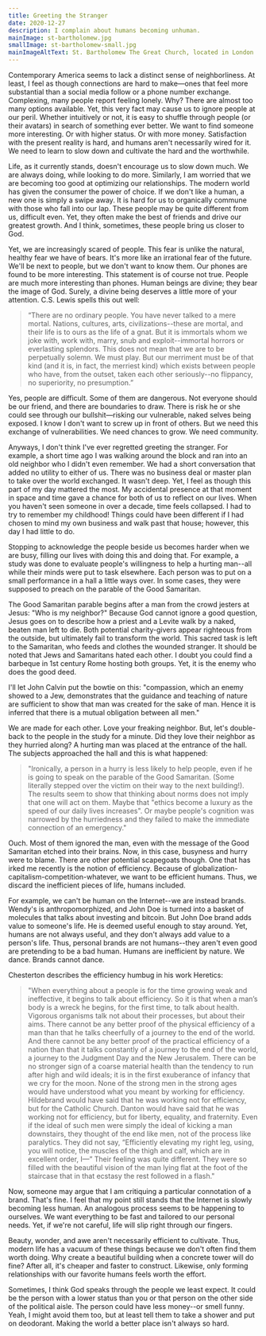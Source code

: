 ```yaml
---
title: Greeting the Stranger
date: 2020-12-27
description: I complain about humans becoming unhuman.
mainImage: st-bartholomew.jpg
smallImage: st-bartholomew-small.jpg
mainImageAltText: St. Bartholomew The Great Church, located in London
---
```

Contemporary America seems to lack a distinct sense of neighborliness. At least, I feel as though connections are hard to make—ones that feel more substantial than a social media follow or a phone number exchange. Complexing, many people report feeling lonely. Why? There are almost too many options available. Yet, this very fact may cause us to ignore people at our peril. Whether intuitively or not, it is easy to shuffle through people (or their avatars) in search of something ever better. We want to find someone more interesting. Or with higher status. Or with more money. Satisfaction with the present reality is hard, and humans aren't necessarily wired for it. We need to learn to slow down and cultivate the hard and the worthwhile.

Life, as it currently stands, doesn't encourage us to slow down much. We are always doing, while looking to do more. Similarly, I am worried that we are becoming too good at optimizing our relationships. The modern world has given the consumer the power of choice. If we don't like a human, a new one is simply a swipe away. It is hard for us to organically commune with those who fall into our lap. These people may be quite different from us, difficult even. Yet, they often make the best of friends and drive our greatest growth. And I think, sometimes, these people bring us closer to God.

Yet, we are increasingly scared of people. This fear is unlike the natural, healthy fear we have of bears. It's more like an irrational fear of the future. We'll be next to people, but we don't want to know them. Our phones are found to be more interesting. This statement is of course not true. People are much more interesting than phones. Human beings are divine; they bear the image of God. Surely, a divine being deserves a little more of your attention. C.S. Lewis spells this out well: 

> “There are no ordinary people. You have never talked to a mere mortal. Nations, cultures, arts, civilizations--these are mortal, and their life is to ours as the life of a gnat. But it is immortals whom we joke with, work with, marry, snub and exploit--immortal horrors or everlasting splendors. This does not mean that we are to be perpetually solemn. We must play. But our merriment must be of that kind (and it is, in fact, the merriest kind) which exists between people who have, from the outset, taken each other seriously--no flippancy, no superiority, no presumption.”

Yes, people are difficult. Some of them are dangerous. Not everyone should be our friend, and there are boundaries to draw. There is risk he or she could see through our bullshit—risking our vulnerable, naked selves being exposed. I know I don't want to screw up in front of others. But we need this exchange of vulnerabilities. We need chances to grow. We need community.

Anyways, I don't think I've ever regretted greeting the stranger. For example, a short time ago I was walking around the block and ran into an old neighbor who I didn't even remember. We had a short conversation that added no utility to either of us. There was no business deal or master plan to take over the world exchanged. It wasn't deep. Yet, I feel as though this part of my day mattered the most. My accidental presence at that moment in space and time gave a chance for both of us to reflect on our lives. When you haven't seen someone in over a decade, time feels collapsed. I had to try to remember my childhood! Things could have been different if I had chosen to mind my own business and walk past that house; however, this day I had little to do. 

Stopping to acknowledge the people beside us becomes harder when we are busy, filling our lives with doing this and doing that. For example, a study was done to evaluate people's willingness to help a hurting man--all while their minds were put to task elsewhere. Each person was to put on a small performance in a hall a little ways over. In some cases, they were supposed to preach on the parable of the Good Samaritan.

The Good Samaritan parable begins after a man from the crowd jesters at Jesus: "Who is my neighbor?" Because God cannot ignore a good question, Jesus goes on to describe how a priest and a Levite walk by a naked, beaten man left to die. Both potential charity-givers appear righteous from the outside, but ultimately fail to transform the world. This sacred task is left to the Samaritan, who feeds and clothes the wounded stranger. It should be noted that Jews and Samaritans hated each other. I doubt you could find a barbeque in 1st century Rome hosting both groups. Yet, it is the enemy who does the good deed.

I'll let John Calvin put the bowtie on this: "compassion, which an enemy showed to a Jew, demonstrates that the guidance and teaching of nature are sufficient to show that man was created for the sake of man. Hence it is inferred that there is a mutual obligation between all men."

We are made for each other. Love your freaking neighbor. But, let's double-back to the people in the study for a minute. Did they love their neighbor as they hurried along? A hurting man was placed at the entrance of the hall. The subjects approached the hall and this is what happened:

> "Ironically, a person in a hurry is less likely to help people, even if he is going to speak on the parable of the Good Samaritan. (Some literally stepped over the victim on their way to the next building!). The results seem to show that thinking about norms does not imply that one will act on them. Maybe that "ethics become a luxury as the speed of our daily lives increases". Or maybe people's cognition was narrowed by the hurriedness and they failed to make the immediate connection of an emergency."

Ouch. Most of them ignored the man, even with the message of the Good Samaritan etched into their brains. Now, in this case, busyness and hurry were to blame. There are other potential scapegoats though. One that has irked me recently is the notion of efficiency. Because of globalization-capitalism-competition-whatever, we want to be efficient humans. Thus, we discard the inefficient pieces of life, humans included. 

For example, we can't be human on the Internet--we are instead brands. Wendy's is anthropomorphized, and John Doe is turned into a basket of molecules that talks about investing and bitcoin. But John Doe brand adds value to someone's life. He is deemed useful enough to stay around. Yet, humans are not always useful, and they don't always add value to a person's life. Thus, personal brands are not humans--they aren't even good are pretending to be a bad human. Humans are inefficient by nature. We dance. Brands cannot dance.

Chesterton describes the efficiency humbug in his work Heretics: 

> "When everything about a people is for the time growing weak and ineffective, it begins to talk about efficiency. So it is that when a man’s body is a wreck he begins, for the first time, to talk about health. Vigorous organisms talk not about their processes, but about their aims. There cannot be any better proof of the physical efficiency of a man than that he talks cheerfully of a journey to the end of the world. And there cannot be any better proof of the practical efficiency of a nation than that it talks constantly of a journey to the end of the world, a journey to the Judgment Day and the New Jerusalem. There can be no stronger sign of a coarse material health than the tendency to run after high and wild ideals; it is in the first exuberance of infancy that we cry for the moon. None of the strong men in the strong ages would have understood what you meant by working for efficiency. Hildebrand would have said that he was working not for efficiency, but for the Catholic Church. Danton would have said that he was working not for efficiency, but for liberty, equality, and fraternity. Even if the ideal of such men were simply the ideal of kicking a man downstairs, they thought of the end like men, not of the process like paralytics. They did not say, “Efficiently elevating my right leg, using, you will notice, the muscles of the thigh and calf, which are in excellent order, I—” Their feeling was quite different. They were so filled with the beautiful vision of the man lying flat at the foot of the staircase that in that ecstasy the rest followed in a flash."

Now, someone may argue that I am critiquing a particular connotation of a brand. That's fine. I feel that my point still stands that the Internet is slowly becoming less human. An analogous process seems to be happening to ourselves. We want everything to be fast and tailored to our personal needs. Yet, if we're not careful, life will slip right through our fingers.

Beauty, wonder, and awe aren't necessarily efficient to cultivate. Thus, modern life has a vacuum of these things because we don't often find them worth doing. Why create a beautiful building when a concrete tower will do fine? After all, it's cheaper and faster to construct. Likewise, only forming relationships with our favorite humans feels worth the effort.

Sometimes, I think God speaks through the people we least expect. It could be the person with a lower status than you or that person on the other side of the political aisle. The person could have less money--or smell funny. Yeah, I might avoid them too, but at least tell them to take a shower and put on deodorant. Making the world a better place isn't always so hard.